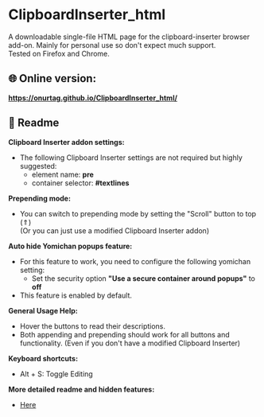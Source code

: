 # ClipboardInserter_html

A downloadable single-file HTML page for the clipboard-inserter browser add-on. Mainly for personal use so don't expect much support.  
Tested on Firefox and Chrome.

## 🌐 Online version:  
**https://onurtag.github.io/ClipboardInserter_html/**  

## 📝 Readme  

**Clipboard Inserter addon settings:**  
- The following Clipboard Inserter settings are not required but highly suggested:  
  - element name: **pre**  
  - container selector: **#textlines**  

**Prepending mode:**  
- You can switch to prepending mode by setting the "Scroll" button to top (⇑)  
(Or you can just use a modified Clipboard Inserter addon)

**Auto hide Yomichan popups feature:**  
- For this feature to work, you need to configure the following yomichan setting:  
  - Set the security option **"Use a secure container around popups"** to **off**  
- This feature is enabled by default.  

**General Usage Help:**  

- Hover the buttons to read their descriptions.  
- Both appending and prepending should work for all buttons and functionality. (Even if you don't have a modified Clipboard Inserter)

**Keyboard shortcuts:**  
- Alt + S: Toggle Editing  

**More detailed readme and hidden features:**  
- [Here](https://github.com/Onurtag/ClipboardInserter_html/blob/master/index.html#L11)
